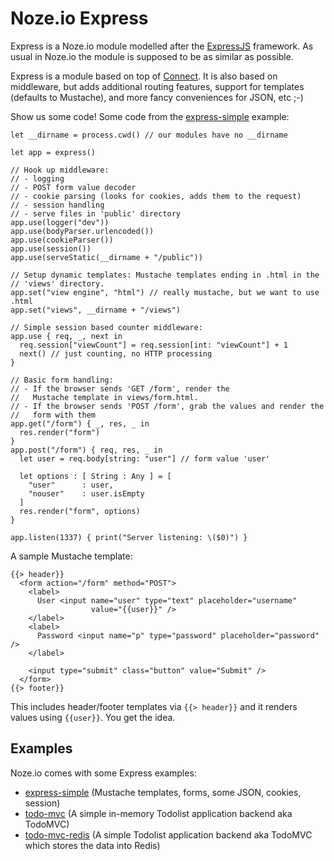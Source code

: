 # Noze.io Express

Express is a Noze.io module modelled after the
[ExpressJS](http://expressjs.com)
framework.
As usual in Noze.io the module is supposed to be as similar as possible.

Express is a module based on top of 
[Connect](../connect).
It is also based on middleware, but adds 
additional routing features,
support for templates (defaults to Mustache),
and more fancy conveniences for JSON, etc ;-)

Show us some code! Some code from the
[express-simple](../../Samples/express-simple)
example:

    let __dirname = process.cwd() // our modules have no __dirname
    
    let app = express()
    
    // Hook up middleware:
    // - logging
    // - POST form value decoder
    // - cookie parsing (looks for cookies, adds them to the request)
    // - session handling
    // - serve files in 'public' directory
    app.use(logger("dev"))
    app.use(bodyParser.urlencoded())
    app.use(cookieParser())
    app.use(session())
    app.use(serveStatic(__dirname + "/public"))
    
    // Setup dynamic templates: Mustache templates ending in .html in the
    // 'views' directory.
    app.set("view engine", "html") // really mustache, but we want to use .html
    app.set("views", __dirname + "/views")
    
    // Simple session based counter middleware:
    app.use { req, _, next in
      req.session["viewCount"] = req.session[int: "viewCount"] + 1
      next() // just counting, no HTTP processing
    }
    
    // Basic form handling:
    // - If the browser sends 'GET /form', render the
    //   Mustache template in views/form.html.
    // - If the browser sends 'POST /form', grab the values and render the
    //   form with them
    app.get("/form") { _, res, _ in
      res.render("form")
    }
    app.post("/form") { req, res, _ in
      let user = req.body[string: "user"] // form value 'user'
      
      let options : [ String : Any ] = [
        "user"      : user,
        "nouser"    : user.isEmpty
      ]
      res.render("form", options)
    }
    
    app.listen(1337) { print("Server listening: \($0)") }

A sample Mustache template:

    {{> header}}    
      <form action="/form" method="POST">
        <label>
          User <input name="user" type="text" placeholder="username"
                      value="{{user}}" />
        </label>
        <label>
          Password <input name="p" type="password" placeholder="password" />
        </label>
        
        <input type="submit" class="button" value="Submit" />
      </form>
    {{> footer}}

This includes header/footer templates via `{{> header}}` and it renders values
using `{{user}}`. You get the idea.

## Examples

Noze.io comes with some Express examples:

- [express-simple](../../Samples/express-simple)
  (Mustache templates, forms, some JSON, cookies, session)
- [todo-mvc](../../Samples/todo-mvc)
  (A simple in-memory Todolist application backend aka TodoMVC)
- [todo-mvc-redis](../../Samples/todo-mvc-redis)
  (A simple Todolist application backend aka TodoMVC which stores the data into
   Redis)
